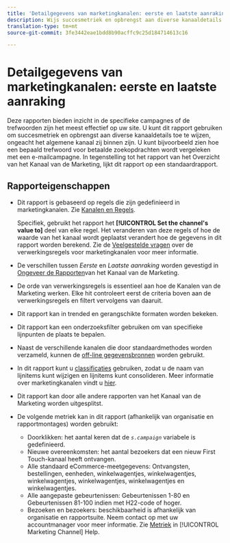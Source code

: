 ```yaml
---
title: 'Detailgegevens van marketingkanalen: eerste en laatste aanraking'
description: Wijs succesmetriek en opbrengst aan diverse kanaaldetails toe ongeacht het algemene kanaal zij binnen zijn.
translation-type: tm+mt
source-git-commit: 3fe3442eae1bdd8b90acffc9c25d184714613c16

---
```



# Detailgegevens van marketingkanalen: eerste en laatste aanraking

Deze rapporten bieden inzicht in de specifieke campagnes of de trefwoorden zijn het meest effectief op uw site. U kunt dit rapport gebruiken om succesmetriek en opbrengst aan diverse kanaaldetails toe te wijzen, ongeacht het algemene kanaal zij binnen zijn. U kunt bijvoorbeeld zien hoe een bepaald trefwoord voor betaalde zoekopdrachten wordt vergeleken met een e-mailcampagne. In tegenstelling tot het rapport van het Overzicht van het Kanaal van de Marketing, lijkt dit rapport op een standaardrapport.

## Rapporteigenschappen

* Dit rapport is gebaseerd op regels die zijn gedefinieerd in marketingkanalen. Zie [Kanalen en Regels](/help/components/c-marketing-channels/c-channels.md).

   Specifiek, gebruikt het rapport het **[!UICONTROL Set the channel's value to]** deel van elke regel. Het veranderen van deze regels of hoe de waarde van het kanaal wordt geplaatst verandert hoe de gegevens in dit rapport worden berekend. Zie de [Veelgestelde vragen](/help/components/c-marketing-channels/c-faq.md) over de verwerkingsregels voor marketingkanalen voor meer informatie.

* De verschillen tussen *Eerste* en *Laatste aanraking* worden gevestigd in [Ongeveer de Rapporten](/help/components/c-marketing-channels/analyze-mc.md)van het Kanaal van de Marketing.

* De orde van verwerkingsregels is essentieel aan hoe de Kanalen van de Marketing werken. Elke hit controleert eerst de criteria boven aan de verwerkingsregels en filtert vervolgens van daaruit.
* Dit rapport kan in trended en gerangschikte formaten worden bekeken.
* Dit rapport kan een onderzoeksfilter gebruiken om van specifieke lijnpunten de plaats te bepalen.
* Naast de verschillende kanalen die door standaardmethodes worden verzameld, kunnen de [off-line gegevensbronnen](/help/components/c-marketing-channels/c-getting-started-mchannel.md) worden gebruikt.
* In dit rapport kunt u [classificaties](/help/components/c-classifications2/c-classifications.md) gebruiken, zodat u de naam van lijnitems kunt wijzigen en lijnitems kunt consolideren. Meer informatie over marketingkanalen vindt u [hier](/help/components/c-marketing-channels/classifictions-mchannel.md).

* Dit rapport kan door alle andere rapporten van het Kanaal van de Marketing worden uitgesplitst.
* De volgende metriek kan in dit rapport (afhankelijk van organisatie en rapportmontages) worden gebruikt:
   * Doorklikken: het aantal keren dat de *`s.campaign`* variabele is gedefinieerd.
   * Nieuwe overeenkomsten: het aantal bezoekers dat een nieuw First Touch-kanaal heeft ontvangen.
   * Alle standaard eCommerce-meetgegevens: Ontvangsten, bestellingen, eenheden, winkelwagentjes, winkelwagentjes, winkelwagentjes, winkelwagentjes, winkelwagentjes en winkelwagentjes.
   * Alle aangepaste gebeurtenissen: Gebeurtenissen 1-80 en Gebeurtenissen 81-100 indien met H22-code of hoger.
   * Bezoeken en bezoekers: beschikbaarheid is afhankelijk van organisatie en rapportsuite. Neem contact op met uw accountmanager voor meer informatie.
   Zie [Metriek](https://docs.adobe.com/content/help/en/analytics/components/marketing-channels/c-channels-rules.html) in [!UICONTROL Marketing Channel] Help.
